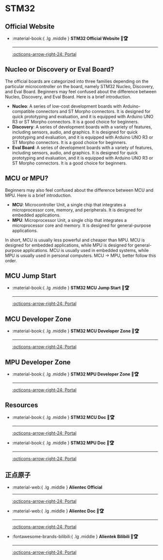 # STM32

## Official Website

<div class="grid cards" markdown>

-   :material-book:{ .lg .middle } __STM32 Official Website 🎯🏆__

    ---

    [:octicons-arrow-right-24: <a href="https://www.st.com/content/st_com/en.html" target="_blank"> Portal </a>](#)

</div>

## Nucleo or Discovery or Eval Board?
The official boards are categorized into three families depending on the particular microcontroller on the board, namely STM32 Nucleo, Discovery, and Eval Board. Beginners may feel confused about the difference between Nucleo, Discovery, and Eval Board. Here is a brief introduction.

-  **Nucleo**: A series of low-cost development boards with Arduino-compatible connectors and ST Morpho connectors. It is designed for quick prototyping and evaluation, and it is equipped with Arduino UNO R3 or ST Morpho connectors. It is a good choice for beginners.
-  **Discovery**: A series of development boards with a variety of features, including sensors, audio, and graphics. It is designed for quick prototyping and evaluation, and it is equipped with Arduino UNO R3 or ST Morpho connectors. It is a good choice for beginners.
-  **Eval Board**: A series of development boards with a variety of features, including sensors, audio, and graphics. It is designed for quick prototyping and evaluation, and it is equipped with Arduino UNO R3 or ST Morpho connectors. It is a good choice for beginners.

## MCU or MPU?

Beginners may also feel confused about the difference between MCU and MPU. Here is a brief introduction.

-  **MCU**: Microcontroller Unit, a single chip that integrates a microprocessor core, memory, and peripherals. It is designed for embedded applications.
-  **MPU**: Microprocessor Unit, a single chip that integrates a microprocessor core and memory. It is designed for general-purpose applications.

In short, MCU is usually less powerful and cheaper than MPU. MCU is designed for embedded applications, while MPU is designed for general-purpose applications. MCU is usually used in embedded systems, while MPU is usually used in personal computers. MCU -> MPU, better follow this order.

## MCU Jump Start

<div class="grid cards" markdown>

-   :material-book:{ .lg .middle } __STM32 MCU Jump Start 🎯🏆__

    ---

    [:octicons-arrow-right-24: <a href="https://www.st.com/content/st_com/zh/stm32-mcu-developer-zone/start-a-project-with-an-mcu.html" target="_blank"> Portal </a>](#)

</div>

## MCU Developer Zone

<div class="grid cards" markdown>

-   :material-book:{ .lg .middle } __STM32 MCU Developer Zone 🎯🏆__

    ---

    [:octicons-arrow-right-24: <a href="https://www.st.com/content/st_com/zh/stm32-mcu-developer-zone.html" target="_blank"> Portal </a>](#)

</div>

## MPU Developer Zone

<div class="grid cards" markdown>

-   :material-book:{ .lg .middle } __STM32 MPU Developer Zone 🎯🏆__

    ---

    [:octicons-arrow-right-24: <a href="https://www.st.com/content/st_com/zh/stm32-mpu-developer-zone.html" target="_blank"> Portal </a>](#)

</div>

## Resources

<div class="grid cards" markdown>

-   :material-book:{ .lg .middle } __STM32 MCU Doc 🎯🏆__

    ---

    [:octicons-arrow-right-24: <a href="https://www.st.com/content/st_com/en/stm32-mcu-developer-zone/developer-resources.html" target="_blank"> Portal </a>](#)

-   :material-book:{ .lg .middle } __STM32 MPU Doc 🎯🏆__

    ---

    [:octicons-arrow-right-24: <a href="https://www.st.com/content/st_com/en/stm32-mpu-developer-zone/developer-resources.html" target="_blank"> Portal </a>](#)

</div>

## 正点原子

<div class="grid cards" markdown>

-  :material-web:{ .lg .middle } __Alientec Official__

    ---

    [:octicons-arrow-right-24: <a href="http://www.alientek.com/" target="_blank"> Portal </a>](#)

-  :material-web:{ .lg .middle } __Alientec Doc 🎯🏆__

    ---

    [:octicons-arrow-right-24: <a href="http://www.openedv.com/docs/" target="_blank"> Portal </a>](#)

-  :fontawesome-brands-bilibili:{ .lg .middle } __Alientek Bilibili 🎯🏆__

    ---

    [:octicons-arrow-right-24: <a href="https://space.bilibili.com/394620890/channel/series" target="_blank"> Portal </a>](#)

</div>